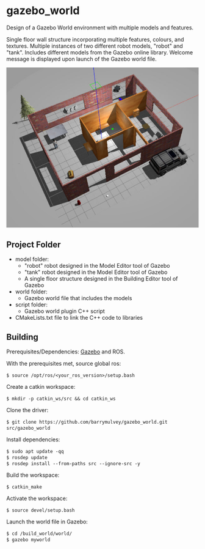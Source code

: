 # gazebo_world
Design of a Gazebo World environment with multiple models and features.

Single floor wall structure incorporating multiple features, colours, and textures. 
Multiple instances of two different robot models, "robot" and "tank". 
Includes different models from the Gazebo online library. 
Welcome message is displayed upon launch of the Gazebo world file. 

![Gazebo World Screenshot](images/gazebo_world.png)


## Project Folder

- model folder:
  - "robot" robot designed in the Model Editor tool of Gazebo
  - "tank" robot designed in the Model Editor tool of Gazebo
  - A single floor structure designed in the Building Editor tool of Gazebo
- world folder:
  - Gazebo world file that includes the models
- script folder:
  - Gazebo world plugin C++ script
- CMakeLists.txt file to link the C++ code to libraries


## Building
Prerequisites/Dependencies: [Gazebo](http://gazebosim.org/) and ROS. 

With the prerequisites met, source global ros: 
```
$ source /opt/ros/<your_ros_version>/setup.bash
```
Create a catkin workspace:
```
$ mkdir -p catkin_ws/src && cd catkin_ws
```
Clone the driver:
```
$ git clone https://github.com/barrymulvey/gazebo_world.git src/gazebo_world
```
Install dependencies:
```
$ sudo apt update -qq
$ rosdep update
$ rosdep install --from-paths src --ignore-src -y
```
Build the workspace:
```
$ catkin_make
```
Activate the workspace:
```
$ source devel/setup.bash
```
Launch the world file in Gazebo:
```
$ cd /build_world/world/
$ gazebo myworld
```
